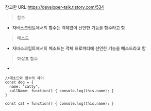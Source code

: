 참고한 URL:https://developer-talk.tistory.com/534

> 함수
  - 자바스크립트에서의 함수는 객체없이 선언한 기능을 함수라고 함
> 메소드
  - 자바스크립트에서의 메소드는 객체 프로퍼티에 선언한 기능을 메소드라고 함

> 화살표 함수
  - 
```
//메소드와 함수의 차이
const dog = {
  name: "catty",
  callName: function() { console.log(this.name); } 
}

const cat = function() { console.log(this.name); }


```
